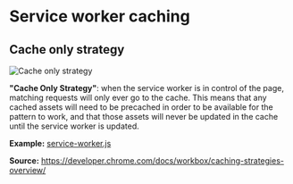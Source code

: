 # Service worker caching

## Cache only strategy

![Cache only strategy](assets/cache-only-strategy.avif "Cache only strategy")

**"Cache Only Strategy"**: when the service worker is in control of the page, matching requests will only ever go to the cache. This means that any cached assets will need to be precached in order to be available for the pattern to work, and that those assets will never be updated in the cache until the service worker is updated.

**Example:**
[service-worker.js](service-worker.js)


**Source:**
https://developer.chrome.com/docs/workbox/caching-strategies-overview/
